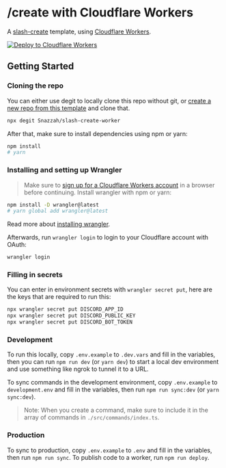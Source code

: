 # /create with Cloudflare Workers

A [slash-create](https://npm.im/slash-create) template, using [Cloudflare Workers](https://workers.cloudflare.com).

[![Deploy to Cloudflare Workers](https://deploy.workers.cloudflare.com/button)](https://deploy.workers.cloudflare.com/?url=https://github.com/Snazzah/slash-create-worker)

## Getting Started
### Cloning the repo
You can either use degit to locally clone this repo without git, or [create a new repo from this template](https://github.com/Snazzah/slash-create-worker/generate) and clone that.
```sh
npx degit Snazzah/slash-create-worker
```

After that, make sure to install dependencies using npm or yarn:
```sh
npm install
# yarn
```
### Installing and setting up Wrangler
> Make sure to [sign up for a Cloudflare Workers account](https://dash.cloudflare.com/sign-up/workers) in a browser before continuing.
Install wrangler with npm or yarn:
```sh
npm install -D wrangler@latest
# yarn global add wrangler@latest
```
Read more about [installing wrangler](https://developers.cloudflare.com/workers/cli-wrangler/install-update).

Afterwards, run `wrangler login` to login to your Cloudflare account with OAuth:
```sh
wrangler login
```

### Filling in secrets
You can enter in environment secrets with `wrangler secret put`, here are the keys that are required to run this:
```sh
npx wrangler secret put DISCORD_APP_ID
npx wrangler secret put DISCORD_PUBLIC_KEY
npx wrangler secret put DISCORD_BOT_TOKEN
```

### Development
To run this locally, copy `.env.example` to `.dev.vars` and fill in the variables, then you can run `npm run dev` (or `yarn dev`) to start a local dev environment and use something like ngrok to tunnel it to a URL.

To sync commands in the development environment, copy `.env.example` to `development.env` and fill in the variables, then run `npm run sync:dev` (or `yarn sync:dev`).

> Note: When you create a command, make sure to include it in the array of commands in `./src/commands/index.ts`.

### Production
To sync to production, copy `.env.example` to `.env` and fill in the variables, then run `npm run sync`. To publish code to a worker, run `npm run deploy`.
